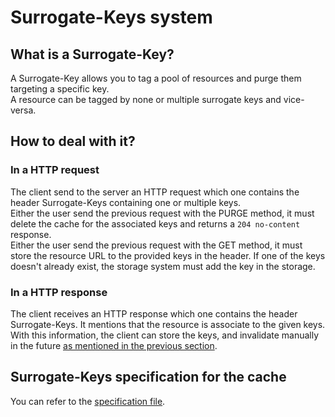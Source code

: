 # Surrogate-Keys system

## What is a Surrogate-Key?
A Surrogate-Key allows you to tag a pool of resources and purge them targeting a specific key.  
A resource can be tagged by none or multiple surrogate keys and vice-versa.

## How to deal with it?

### In a HTTP request
The client send to the server an HTTP request which one contains the header Surrogate-Keys containing one or multiple 
keys.  
Either the user send the previous request with the PURGE method, it must delete the cache for the associated keys and 
returns a `204 no-content` response.  
Either the user send the previous request with the GET method, it must store the resource URL to the provided keys in 
the header. If one of the keys doesn't already exist, the storage system must add the key in the storage.

### In a HTTP response
The client receives an HTTP response which one contains the header Surrogate-Keys. It mentions that the resource is associate
to the given keys.  
With this information, the client can store the keys, and invalidate manually in the future 
[as mentioned in the previous section](#in-a-http-request). 

## Surrogate-Keys specification for the cache
You can refer to the [specification file](specification.md). 

